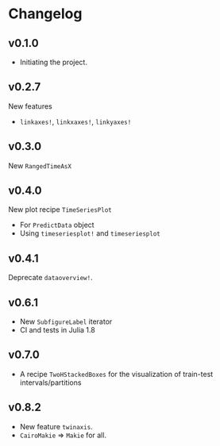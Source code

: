 # Changelog

## v0.1.0

  * Initiating the project.

## v0.2.7

New features
- `linkaxes!`, `linkxaxes!`, `linkyaxes!`

## v0.3.0
New `RangedTimeAsX`

## v0.4.0
New plot recipe `TimeSeriesPlot`
- For `PredictData` object
- Using `timeseriesplot!` and `timeseriesplot`

## v0.4.1
Deprecate `dataoverview!`.

## v0.6.1
- New `SubfigureLabel` iterator
- CI and tests in Julia 1.8

## v0.7.0
- A recipe `TwoHStackedBoxes` for the visualization of train-test intervals/partitions

## v0.8.2
- New feature `twinaxis`.
- `CairoMakie` => `Makie` for all.
